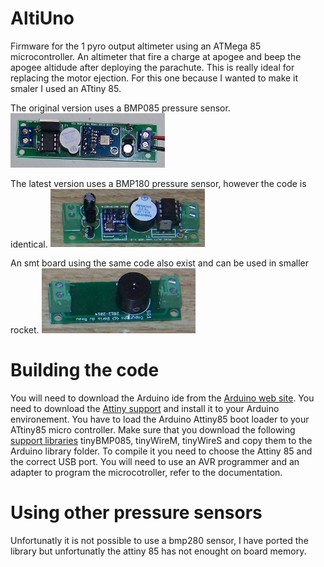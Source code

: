 # AltiUno
Firmware for the 1 pyro output altimeter using an ATMega 85 microcontroller.
An altimeter that fire a charge at apogee and beep the apogee altidude after deploying the parachute. This is really ideal for replacing the motor ejection.
For this one because I wanted to make it smaler I used an ATtiny 85.

The original version uses a BMP085 pressure sensor.                     
<img src="/pictures/AltiUno-bmp085.jpg" width="49%">

The latest version uses a BMP180 pressure sensor, however the code is identical.
<img src="/pictures/AltiUno-bmp180.jpg" width="49%">

An smt board using the same code also exist and can be used in smaller rocket.
<img src="/pictures/altiUno-smt.jpg" width="49%">

# Building the code
You will need to download the Arduino ide from the [Arduino web site](https://www.arduino.cc/).
You need to download the [Attiny support](https://code.google.com/archive/p/arduino-tiny/downloads) and install it to your Arduino environement.
You have to load the Arduino Attiny85 boot loader to your ATtiny85 micro controller. 
Make sure that you download the following [support libraries](https://github.com/bdureau/AltimetersLibs) tinyBMP085, tinyWireM, tinyWireS and copy them to the Arduino library folder. To compile it you need to choose the Attiny 85 and the correct USB port.
You will need to use an AVR programmer and an adapter to program the microcotroller, refer to the documentation.

# Using other pressure sensors
Unfortunatly it is not possible to use a bmp280 sensor, I have ported the library but unfortunatly the attiny 85 has not enought on board memory.
